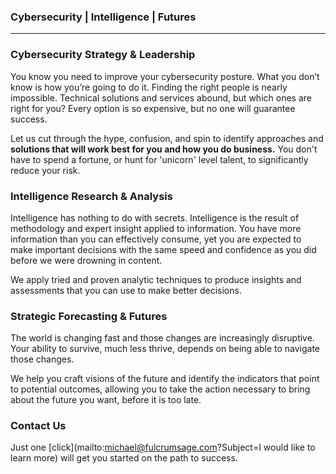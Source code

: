 ### Cybersecurity | Intelligence | Futures
***

### Cybersecurity Strategy & Leadership

You know you need to improve your cybersecurity posture. What you don’t know is how you’re going to do it. Finding the right people is nearly impossible. Technical solutions and services abound, but which ones are right for you? Every option is so expensive, but no one will guarantee success.

Let us cut through the hype, confusion, and spin to identify approaches and **solutions that will work best for you and how you do business.** You don't have to spend a fortune, or hunt for 'unicorn' level talent, to significantly reduce your risk.


### Intelligence Research & Analysis

Intelligence has nothing to do with secrets. Intelligence is the result of methodology and expert insight applied to information. You have more information than you can effectively consume, yet you are expected to make important decisions with the same speed and confidence as you did before we were drowning in content. 

We apply tried and proven analytic techniques to produce insights and assessments that you can use to make better decisions.


### Strategic Forecasting & Futures

The world is changing fast and those changes are increasingly disruptive. Your ability to survive, much less thrive, depends on being able to navigate those changes. 

We help you craft visions of the future and identify the indicators that point to potential outcomes, allowing you to take the action necessary to bring about the future you want, before it is too late. 


### Contact Us

Just one [click](mailto:michael@fulcrumsage.com?Subject=I would like to learn more) will get you started on the path to success.
